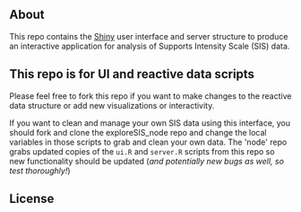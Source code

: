 ## About
This repo contains the [Shiny](http://shiny.rstudio.com/) user interface and server structure to produce an interactive application for analysis of Supports Intensity Scale (SIS) data.  

## This repo is for UI and reactive data scripts
Please feel free to fork this repo if you want to make changes to the reactive data structure or add new visualizations or interactivity.

If you want to clean and manage your own SIS data using this interface, you should fork and clone the exploreSIS_node repo and change the local variables in those scripts to grab and clean your own data.  The 'node' repo grabs updated copies of the `ui.R` and `server.R` scripts from this repo so new functionality should be updated (*and potentially new bugs as well, so test thoroughly!*)

## License


